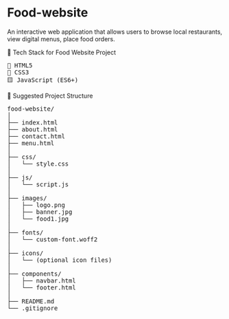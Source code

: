 # Food-website
An interactive web application that allows users to browse local restaurants, view digital menus, place food orders.


🚀 Tech Stack for Food Website Project
<pre>
🔶 HTML5
🔷 CSS3
🟨 JavaScript (ES6+)
</pre>

📁 Suggested Project Structure
<pre>
food-website/
│
├── index.html
├── about.html
├── contact.html
├── menu.html
│
├── css/
│   └── style.css
│
├── js/
│   └── script.js
│
├── images/
│   ├── logo.png
│   ├── banner.jpg
│   └── food1.jpg
│
├── fonts/
│   └── custom-font.woff2
│
├── icons/
│   └── (optional icon files)
│
├── components/
│   ├── navbar.html
│   └── footer.html
│
├── README.md
└── .gitignore

</pre>
